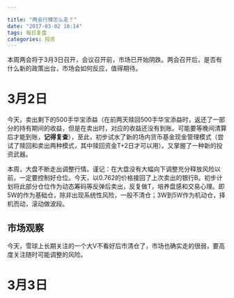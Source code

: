 ```yaml
---

title: "两会行情怎么走？"
date: "2017-03-02 18:14"
tags: 每日复盘
categories: 投资
---
```


本周两会将于3月3日召开，会议召开前，市场已开始阴跌。两会召开后，是否有什么新的政策出台，市场会如何反应，值得期待。

# 3月2日

今天，卖出剩下的500手华宝添益（在前两天赎回500手华宝添益时，返还了一部分的持有期间的收益，但是在卖出时，对应的收益还没有到账。可能要等晚间清算后才能到账，**记得复查**），至此，初步试水了新的场内货币基金现金管理模式（尝试了赎回和卖出两种模式，其中赎回资金T+2日才可以用）。又掌握了一种新的投资武器。

本周，大盘不断走出调整行情。谨记：在大盘没有大幅向下调整充分释放风险以前，一定要控制好仓位。今天，以0.762的价格接回了上次卖出的银行B。初步计划将此部分仓位作为动态筹码等反弹后卖出，反复做T，培养盘感和交易心理。即5W的作为基础仓，除非出现系统性风险，一般不清仓；3W到5W作为机动仓，择机而动，滚动做波段。

## 市场观察

今天，雪球上长期关注的一个大V不看好后市清仓了，市场也确实走的很弱，要高度关注随时可能调整的风险。

# 3月3日

